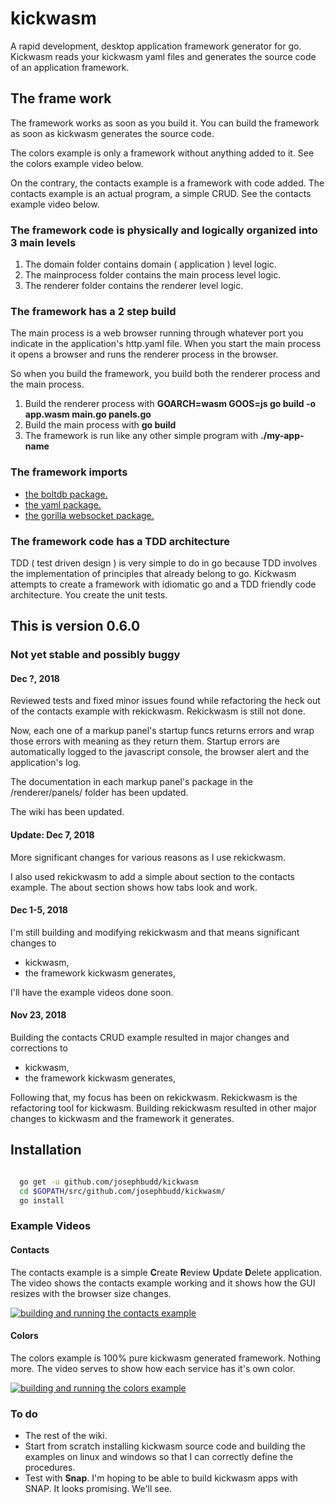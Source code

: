 # kickwasm

A rapid development, desktop application framework generator for go. Kickwasm reads your kickwasm yaml files and generates the source code of an application framework.

## The frame work

The framework works as soon as you build it. You can build the framework as soon as kickwasm generates the source code.

The colors example is only a framework without anything added to it. See the colors example video below.

On the contrary, the contacts example is a framework with code added. The contacts example is an actual program, a simple CRUD. See the contacts example video below.

### The framework code is physically and logically organized into 3 main levels

1. The domain folder contains domain ( application ) level logic.
1. The mainprocess folder contains the main process level logic.
1. The renderer folder contains the renderer level logic.

### The framework has a 2 step build

The main process is a web browser running through whatever port you indicate in the application's http.yaml file. When you start the main process it opens a browser and runs the renderer process in the browser.

So when you build the framework, you build both the renderer process and the main process.

1. Build the renderer process with **GOARCH=wasm GOOS=js go build -o app.wasm main.go panels.go**
1. Build the main process with **go build**
1. The framework is run like any other simple program with **./my-app-name**

### The framework imports

* [the boltdb package.](https://github.com/boltdb/bolt)
* [the yaml package.](https://gopkg.in/yaml.v2)
* [the gorilla websocket package.](https://github.com/gorilla/websocket)

### The framework code has a TDD architecture

TDD ( test driven design ) is very simple to do in go because TDD involves the implementation of principles that already belong to go. Kickwasm attempts to create a framework with idiomatic go and a TDD friendly code architecture. You create the unit tests.

## This is version 0.6.0

### Not yet stable and possibly buggy

#### Dec ?, 2018

Reviewed tests and fixed minor issues found while refactoring the heck out of the contacts example with rekickwasm. Rekickwasm is still not done.

Now, each one of a markup panel's startup funcs returns errors and wrap those errors with meaning as they return them. Startup errors are automatically logged to the javascript console, the browser alert and the application's log.

The documentation in each markup panel's package in the /renderer/panels/ folder has been updated.

The wiki has been updated.

#### Update: Dec 7, 2018

More significant changes for various reasons as I use rekickwasm.

I also used rekickwasm to add a simple about section to the contacts example. The about section shows how tabs look and work.

#### Dec 1-5, 2018

I'm still building and modifying rekickwasm and that means significant changes to

* kickwasm,
* the framework kickwasm generates,

I'll have the example videos done soon.

#### Nov 23, 2018

Building the contacts CRUD example resulted in major changes and corrections to

* kickwasm,
* the framework kickwasm generates,

Following that, my focus has been on rekickwasm. Rekickwasm is the refactoring tool for kickwasm. Building rekickwasm resulted in other major changes to kickwasm and the framework it generates.

## Installation

``` bash

  go get -u github.com/josephbudd/kickwasm
  cd $GOPATH/src/github.com/josephbudd/kickwasm/
  go install

```

### Example Videos

#### Contacts

The contacts example is a simple **C**reate **R**eview **U**pdate **D**elete application. The video shows the contacts example working and it shows how the GUI resizes with the browser size changes.

[![building and running the contacts example](https://i.vimeocdn.com/video/744492275_640.webp)](https://vimeo.com/305091300)

#### Colors

The colors example is 100% pure kickwasm generated framework. Nothing more. The video serves to show how each service has it's own color.

[![building and running the colors example](https://i.vimeocdn.com/video/744492343_640.webp)](https://vimeo.com/305091395)

### To do

* The rest of the wiki.
* Start from scratch installing kickwasm source code and building the examples on linux and windows so that I can correctly define the procedures.
* Test with **Snap**. I'm hoping to be able to build kickwasm apps with SNAP. It looks promising. We'll see.